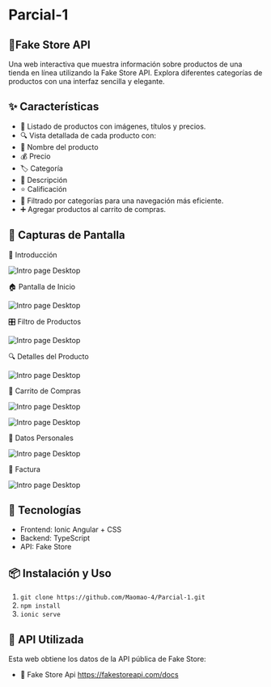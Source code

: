 # Parcial-1

## 🏪Fake Store API
Una web interactiva que muestra información sobre productos de una tienda en línea utilizando la Fake Store API. Explora diferentes categorías de productos con una interfaz sencilla y elegante.

## ✨ Características
- 🛒 Listado de productos con imágenes, títulos y precios.
- 🔍 Vista detallada de cada producto con:
- 📌 Nombre del producto
- 💰 Precio
- 🏷️ Categoría
- 📝 Descripción
- ⭐ Calificación
- 📂 Filtrado por categorías para una navegación más eficiente.
- ➕ Agregar productos al carrito de compras.

## 📸 Capturas de Pantalla

🚀 Introducción

![Intro page Desktop](https://cdn.discordapp.com/attachments/1029508463392464936/1346688049597124700/image.png?ex=67c9187b&is=67c7c6fb&hm=a9edd70f7bdfe4d7ba3a686c0bea7ff6301fce1eb326ceb85b8834a8266fd168&)

🏠 Pantalla de Inicio

![Intro page Desktop](https://cdn.discordapp.com/attachments/1029508463392464936/1346688849837031494/image.png?ex=67c9193a&is=67c7c7ba&hm=dca99603b12fffe6dc5cae2fe4fadc2d73421bdbe3c19338cd984f1b46482daa&)

🎛️ Filtro de Productos

![Intro page Desktop](https://cdn.discordapp.com/attachments/1029508463392464936/1346688981961801798/image.png?ex=67c91959&is=67c7c7d9&hm=a6db1e5d4453527a08137ff4b0396afbe1875cba9ff2ab8a79ba71e20a8e98b3&)

🔍 Detalles del Producto

![Intro page Desktop](https://cdn.discordapp.com/attachments/1029508463392464936/1346689047430565938/image.png?ex=67c91969&is=67c7c7e9&hm=c59ca6467074295e313be87abb316d4ffb01cc701c05e8609f38e8b9d54f286b&)

🛒 Carrito de Compras

![Intro page Desktop](https://cdn.discordapp.com/attachments/1029508463392464936/1346689109837484032/image.png?ex=67c91978&is=67c7c7f8&hm=bfe57d7a12d83c7da91468f503e1b0ab2a0e269200ce594f2403f482a6e4d2e8&)

![Intro page Desktop](https://cdn.discordapp.com/attachments/1029508463392464936/1346689166456520844/image.png?ex=67c91985&is=67c7c805&hm=6c7631f5a486eb0d24a2a7fa7a7427c5d5b308203ed556fe5ec351620a089b43&)

👤 Datos Personales

![Intro page Desktop](https://cdn.discordapp.com/attachments/1029508463392464936/1346689263063928923/image.png?ex=67c9199c&is=67c7c81c&hm=e455f184c2389886544d59329afc5a4c4a9503c4fce08e02463f54581bdc8679&)

🧾 Factura

![Intro page Desktop](https://cdn.discordapp.com/attachments/1029508463392464936/1346690292291600405/image.png?ex=67c91a91&is=67c7c911&hm=9f5dddc077ea7570a73e3a1d55f9b8f9450b6f3dd7940c0184dac2883d7ff24d&)

## 🚀 Tecnologías
- Frontend: Ionic Angular + CSS
- Backend: TypeScript
- API: Fake Store

## 📦 Instalación y Uso
1. ```git clone https://github.com/Maomao-4/Parcial-1.git```
2. ```npm install ```
3. ```ionic serve```
  
## 📡 API Utilizada
Esta web obtiene los datos de la API pública de Fake Store:
- 🔗 Fake Store Api https://fakestoreapi.com/docs

